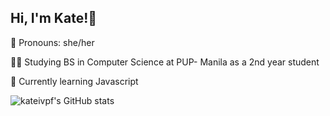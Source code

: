## Hi, I'm Kate!👋

🌷 Pronouns: she/her

🧑‍💻 Studying BS in Computer Science at PUP- Manila as a 2nd year student

💭 Currently learning Javascript

![kateivpf's GitHub stats](https://github-readme-stats.vercel.app/api?username=kateivpf&show_icons=true&theme=date_night)
